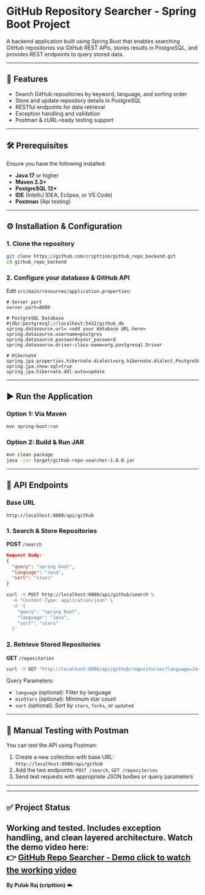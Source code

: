 # GitHub Repository Searcher - Spring Boot Project

A backend application built using Spring Boot that enables searching GitHub repositories via GitHub REST APIs, stores results in PostgreSQL, and provides REST endpoints to query stored data.

---

## 🚀 Features

- Search GitHub repositories by keyword, language, and sorting order
- Store and update repository details in PostgreSQL
- RESTful endpoints for data retrieval
- Exception handling and validation
- Postman & cURL-ready testing support

---

## 🛠 Prerequisites

Ensure you have the following installed:

- **Java 17** or higher
- **Maven 3.3+**
- **PostgreSQL 12+**
- **IDE** (IntelliJ IDEA, Eclipse, or VS Code)
- **Postman** (Api testing)

---

## ⚙️ Installation & Configuration

### 1. Clone the repository
```bash
git clone https://github.com/cripttion/github_repo_backend.git
cd github_repo_backend
```

### 2. Configure your database & GitHub API
Edit `src/main/resources/application.properties`:
```properties
# Server port
server.port=8080

# PostgreSQL Database
#jdbc:postgresql://localhost:5432/github_db
spring.datasource.url= <add your database URL here>
spring.datasource.username=postgres
spring.datasource.password=your_password
spring.datasource.driver-class-name=org.postgresql.Driver

# Hibernate
spring.jpa.properties.hibernate.dialect=org.hibernate.dialect.PostgreSQLDialect
spring.jpa.show-sql=true
spring.jpa.hibernate.ddl-auto=update
```

---

## ▶️ Run the Application

### Option 1: Via Maven
```bash
mvn spring-boot:run
```

### Option 2: Build & Run JAR
```bash
mvn clean package
java -jar target/github-repo-searcher-1.0.0.jar
```

---

## 📌 API Endpoints

### Base URL
```
http://localhost:8080/api/github
```

### 1. Search & Store Repositories
**POST** `/search`
```json
Request Body:
{
  "query": "spring boot",
  "language": "Java",
  "sort": "stars"
}
```
```bash
curl -X POST http://localhost:8080/api/github/search \
  -H "Content-Type: application/json" \
  -d '{
    "query": "spring boot",
    "language": "Java",
    "sort": "stars"
  }'
```

### 2. Retrieve Stored Repositories
**GET** `/repositories`
```bash
curl -X GET "http://localhost:8080/api/github/repositories?language=Java&minStars=100&sort=forks"
```
Query Parameters:
- `language` (optional): Filter by language
- `minStars` (optional): Minimum star count
- `sort` (optional): Sort by `stars`, `forks`, or `updated`

---

## 🧪 Manual Testing with Postman

You can test the API using Postman:
1. Create a new collection with base URL: `http://localhost:8080/api/github`
2. Add the two endpoints: `POST /search`, `GET /repositories`
3. Send test requests with appropriate JSON bodies or query parameters

---



---

## ✅ Project Status
Working and tested. Includes exception handling, and clean layered architecture.
Watch the demo video here:  
👉 [GitHub Repo Searcher - Demo click to watch the working video](https://drive.google.com/file/d/1kt_ECh52hJUPu7m2B2ly-j1UBCewQsvv/view?usp=sharing)
---

**By Pulak Raj (cripttion)** ☁️
